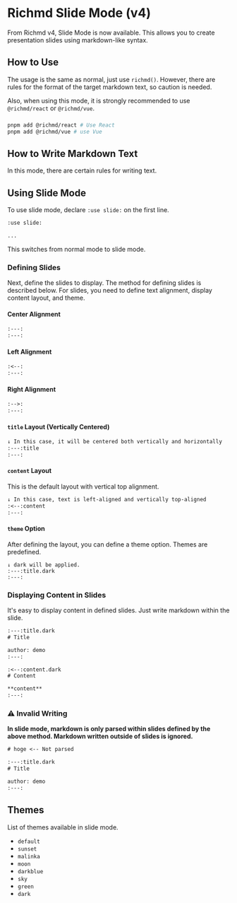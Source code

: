 # Richmd Slide Mode (v4)
From Richmd v4, Slide Mode is now available.
This allows you to create presentation slides using markdown-like syntax.

## How to Use
The usage is the same as normal, just use `richmd()`. However, there are rules for the format of the target markdown text, so caution is needed.

Also, when using this mode, it is strongly recommended to use `@richmd/react` or `@richmd/vue`.

###

```sh
pnpm add @richmd/react # Use React
pnpm add @richmd/vue # use Vue
```

## How to Write Markdown Text
In this mode, there are certain rules for writing text.

## Using Slide Mode
To use slide mode, declare `:use slide:` on the first line.

```txt
:use slide:

...
```

This switches from normal mode to slide mode.

### Defining Slides
Next, define the slides to display. The method for defining slides is described below.
For slides, you need to define text alignment, display content layout, and theme.

#### Center Alignment
```txt
:---:
:---:
```

#### Left Alignment
```txt
:<--:
:---:
```

#### Right Alignment

```txt
:-->:
:---:
```

#### `title` Layout (Vertically Centered)

```txt
↓ In this case, it will be centered both vertically and horizontally
:---:title
:---:
```

#### `content` Layout
This is the default layout with vertical top alignment.

```txt
↓ In this case, text is left-aligned and vertically top-aligned
:<--:content
:---:
```

#### `theme` Option
After defining the layout, you can define a theme option. Themes are predefined.

```
↓ dark will be applied.
:---:title.dark
:---:
```

### Displaying Content in Slides
It's easy to display content in defined slides. Just write markdown within the slide.

```txt
:---:title.dark
# Title

author: demo
:---:

:<--:content.dark
# Content

**content**
:---:
```

### :warning: Invalid Writing
**In slide mode, markdown is only parsed within slides defined by the above method. Markdown written outside of slides is ignored.**

```txt
# hoge <-- Not parsed

:---:title.dark
# Title

author: demo
:---:
```

## Themes
List of themes available in slide mode.

- `default`
- `sunset`
- `malinka`
- `moon`
- `darkblue`
- `sky`
- `green`
- `dark`
